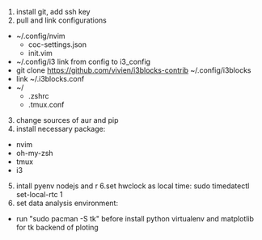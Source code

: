 1. install git, add ssh key
2. pull and link configurations
  * ~/.config/nvim
    * coc-settings.json
    * init.vim
  * ~/.config/i3
    link from config to i3_config
  * git clone https://github.com/vivien/i3blocks-contrib ~/.config/i3blocks
  * link ~/.i3blocks.conf
  * ~/
    * .zshrc
    * .tmux.conf
3. change sources of aur and pip
4. install necessary package:
  * nvim
  * oh-my-zsh
  * tmux
  * i3
5. intall pyenv nodejs and r
6.set hwclock as local time:
sudo timedatectl set-local-rtc 1
6. set data analysis environment:
  * run "sudo pacman -S tk" before install python virtualenv and matplotlib for
      tk backend of ploting
